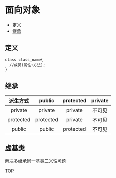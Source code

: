 # 面向对象
* [定义](#定义)
* [继承](#继承)
## 定义
```
class class_name{
  //成员(属性+方法);
}
```
## 继承
|派生方式|public|protected|private|
|:-:|:-:|:-:|:-:|
|private|private|private|不可见|
|protected|protected|private|不可见|
|public|public|protected|不可见|

## 虚基类
解决多继承同一基类二义性问题

[TOP](#面向对象)
